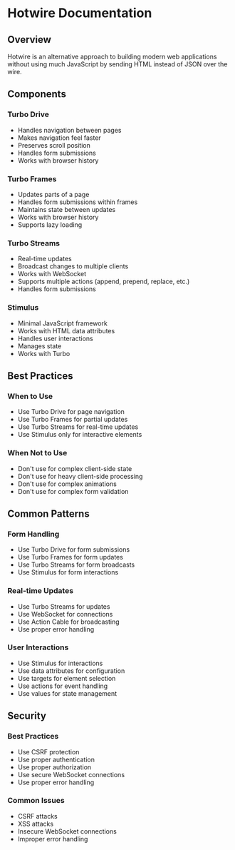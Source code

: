 # Hotwire Documentation

## Overview
Hotwire is an alternative approach to building modern web applications without using much JavaScript by sending HTML instead of JSON over the wire.

## Components

### Turbo Drive
- Handles navigation between pages
- Makes navigation feel faster
- Preserves scroll position
- Handles form submissions
- Works with browser history

### Turbo Frames
- Updates parts of a page
- Handles form submissions within frames
- Maintains state between updates
- Works with browser history
- Supports lazy loading

### Turbo Streams
- Real-time updates
- Broadcast changes to multiple clients
- Works with WebSocket
- Supports multiple actions (append, prepend, replace, etc.)
- Handles form submissions

### Stimulus
- Minimal JavaScript framework
- Works with HTML data attributes
- Handles user interactions
- Manages state
- Works with Turbo

## Best Practices

### When to Use
- Use Turbo Drive for page navigation
- Use Turbo Frames for partial updates
- Use Turbo Streams for real-time updates
- Use Stimulus only for interactive elements

### When Not to Use
- Don't use for complex client-side state
- Don't use for heavy client-side processing
- Don't use for complex animations
- Don't use for complex form validation

## Common Patterns

### Form Handling
- Use Turbo Drive for form submissions
- Use Turbo Frames for form updates
- Use Turbo Streams for form broadcasts
- Use Stimulus for form interactions

### Real-time Updates
- Use Turbo Streams for updates
- Use WebSocket for connections
- Use Action Cable for broadcasting
- Use proper error handling

### User Interactions
- Use Stimulus for interactions
- Use data attributes for configuration
- Use targets for element selection
- Use actions for event handling
- Use values for state management

## Security

### Best Practices
- Use CSRF protection
- Use proper authentication
- Use proper authorization
- Use secure WebSocket connections
- Use proper error handling

### Common Issues
- CSRF attacks
- XSS attacks
- Insecure WebSocket connections
- Improper error handling 